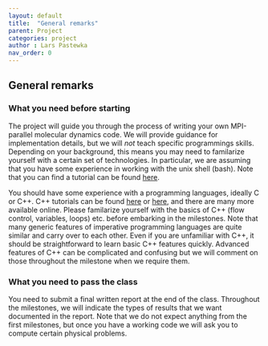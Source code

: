 ```yaml
---
layout: default
title:  "General remarks"
parent: Project
categories: project
author : Lars Pastewka
nav_order: 0
---
```


## General remarks

### What you need before starting

The project will guide you through the process of writing your own MPI-parallel molecular dynamics code.
We will provide guidance for implementation details, but we will _not_ teach specific programmings skills.
Depending on your background, this means you may need to familarize yourself with a certain set of technologies.
In particular, we are assuming that you have some experience in working with the unix shell (bash). Note that you can find a tutorial can be found [here](https://swcarpentry.github.io/shell-novice/).

You should have some experience with a programming languages, ideally C or C++. C++ tutorials can be found [here](https://hsf-training.github.io/hsf-training-cpp-webpage/01-introduction/index.html) or [here](https://www.w3schools.com/cpp/), and there are many more available online. Please familarize yourself with the basics of C++ (flow control, variables, loops) etc. before embarking in the milestones. Note that many generic features of imperative programming languages are quite similar and carry over to each other. Even if you are unfamiliar with C++, it should be straightforward to learn basic C++ features quickly. Advanced features of C++ can be complicated and confusing but we will comment on those throughout the milestone when we require them.

### What you need to pass the class

You need to submit a final written report at the end of the class. Throughout the milestones, we will indicate the
types of results that we want documented in the report. Note that we do not expect anything from the first milestones,
but once you have a working code we will ask you to compute certain physical problems.	
